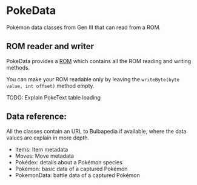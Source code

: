 # PokeData
Pokémon data classes from Gen III that can read from a ROM.

## ROM reader and writer
PokeData provides a [ROM](src/main/java/me/hugmanrique/pokedata/utils/ROM.java) which contains all the ROM reading and writing methods.

You can make your ROM readable only by leaving the `writeByte(byte value, int offset)` method empty.

TODO: Explain PokeText table loading

## Data reference:
All the classes contain an URL to Bulbapedia if available, where the data values are explain in more depth.

- Items: Item metadata
- Moves: Move metadata
- Pokédex: details about a Pokémon species
- Pokémon: basic data of a captured Pokémon
- PokemonData: battle data of a captured Pokémon 